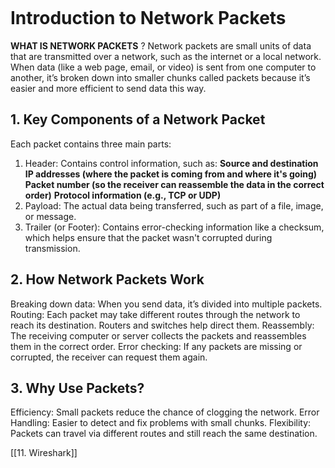 ```table-of-contents
```
# Introduction to Network Packets
**WHAT IS NETWORK PACKETS** ?
Network packets are small units of data that are transmitted over a network, such as the internet or a local network. When data (like a web page, email, or video) is sent from one computer to another, it’s broken down into smaller chunks called packets because it’s easier and more efficient to send data this way.
## 1. Key Components of a Network Packet
Each packet contains three main parts:
1. Header: Contains control information, such as:
**Source and destination IP addresses (where the packet is coming from and where it's going)**
**Packet number (so the receiver can reassemble the data in the correct order)**
**Protocol information (e.g., TCP or UDP)**
1. Payload: The actual data being transferred, such as part of a file, image, or message.
2. Trailer (or Footer): Contains error-checking information like a checksum, which helps ensure that the packet wasn't corrupted during transmission.
## 2. How Network Packets Work
Breaking down data: When you send data, it’s divided into multiple packets.
Routing: Each packet may take different routes through the network to reach its destination. Routers and switches help direct them.
Reassembly: The receiving computer or server collects the packets and reassembles them in the correct order.
Error checking: If any packets are missing or corrupted, the receiver can request them again.
## 3. Why Use Packets?
Efficiency: Small packets reduce the chance of clogging the network.
Error Handling: Easier to detect and fix problems with small chunks.
Flexibility: Packets can travel via different routes and still reach the same destination.

[[11. Wireshark]]